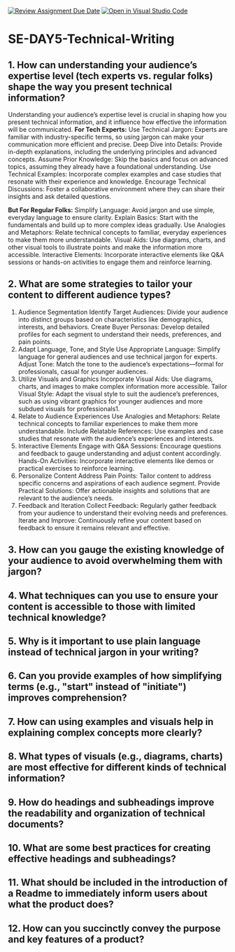 [![Review Assignment Due Date](https://classroom.github.com/assets/deadline-readme-button-22041afd0340ce965d47ae6ef1cefeee28c7c493a6346c4f15d667ab976d596c.svg)](https://classroom.github.com/a/zsAR-pyY)
[![Open in Visual Studio Code](https://classroom.github.com/assets/open-in-vscode-2e0aaae1b6195c2367325f4f02e2d04e9abb55f0b24a779b69b11b9e10269abc.svg)](https://classroom.github.com/online_ide?assignment_repo_id=15964877&assignment_repo_type=AssignmentRepo)
# SE-DAY5-Technical-Writing
## 1. How can understanding your audience’s expertise level (tech experts vs. regular folks) shape the way you present technical information?
Understanding your audience’s expertise level is crucial in shaping how you present technical information, and it influence how effective the information will be communicated.
**For Tech Experts:**
Use Technical Jargon: Experts are familiar with industry-specific terms, so using jargon can make your communication more efficient and precise.
Deep Dive into Details: Provide in-depth explanations, including the underlying principles and advanced concepts.
Assume Prior Knowledge: Skip the basics and focus on advanced topics, assuming they already have a foundational understanding.
Use Technical Examples: Incorporate complex examples and case studies that resonate with their experience and knowledge.
Encourage Technical Discussions: Foster a collaborative environment where they can share their insights and ask detailed questions.

**But For Regular Folks:**
Simplify Language: Avoid jargon and use simple, everyday language to ensure clarity.
Explain Basics: Start with the fundamentals and build up to more complex ideas gradually.
Use Analogies and Metaphors: Relate technical concepts to familiar, everyday experiences to make them more understandable.
Visual Aids: Use diagrams, charts, and other visual tools to illustrate points and make the information more accessible.
Interactive Elements: Incorporate interactive elements like Q&A sessions or hands-on activities to engage them and reinforce learning.

## 2. What are some strategies to tailor your content to different audience types?

1. Audience Segmentation
Identify Target Audiences: Divide your audience into distinct groups based on characteristics like demographics, interests, and behaviors.
Create Buyer Personas: Develop detailed profiles for each segment to understand their needs, preferences, and pain points.
2. Adapt Language, Tone, and Style
Use Appropriate Language: Simplify language for general audiences and use technical jargon for experts. 
Adjust Tone: Match the tone to the audience’s expectations—formal for professionals, casual for younger audiences.
3. Utilize Visuals and Graphics
Incorporate Visual Aids: Use diagrams, charts, and images to make complex information more accessible.
Tailor Visual Style: Adapt the visual style to suit the audience’s preferences, such as using vibrant graphics for younger audiences and more subdued visuals for professionals1.
4. Relate to Audience Experiences
Use Analogies and Metaphors: Relate technical concepts to familiar experiences to make them more understandable.
Include Relatable References: Use examples and case studies that resonate with the audience’s experiences and interests.
5. Interactive Elements
Engage with Q&A Sessions: Encourage questions and feedback to gauge understanding and adjust content accordingly.
Hands-On Activities: Incorporate interactive elements like demos or practical exercises to reinforce learning.
6. Personalize Content
Address Pain Points: Tailor content to address specific concerns and aspirations of each audience segment.
Provide Practical Solutions: Offer actionable insights and solutions that are relevant to the audience’s needs.
7. Feedback and Iteration
Collect Feedback: Regularly gather feedback from your audience to understand their evolving needs and preferences.
Iterate and Improve: Continuously refine your content based on feedback to ensure it remains relevant and effective.


## 3. How can you gauge the existing knowledge of your audience to avoid overwhelming them with jargon?
## 4. What techniques can you use to ensure your content is accessible to those with limited technical knowledge?
## 5. Why is it important to use plain language instead of technical jargon in your writing?
## 6. Can you provide examples of how simplifying terms (e.g., "start" instead of "initiate") improves comprehension?
## 7. How can using examples and visuals help in explaining complex concepts more clearly?
## 8. What types of visuals (e.g., diagrams, charts) are most effective for different kinds of technical information?
## 9. How do headings and subheadings improve the readability and organization of technical documents?
## 10. What are some best practices for creating effective headings and subheadings?
## 11. What should be included in the introduction of a Readme to immediately inform users about what the product does?
## 12. How can you succinctly convey the purpose and key features of a product?
